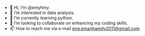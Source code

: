 - 👋 Hi, I’m @emyhmy
- 👀 I’m interested in data analysis.
- 🌱 I’m currently learning python.
- 💞️ I’m looking to collaborate on enhancing my coding skills.
- 📫 How to reach me via e-mail eng.emanhamdy2011@gmail.com

<!---
emyhmy/emyhmy is a ✨ special ✨ repository because its `README.md` (this file) appears on your GitHub profile.
You can click the Preview link to take a look at your changes.
--->
